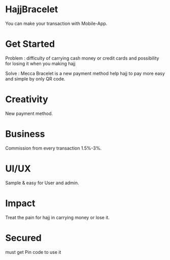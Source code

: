 # HajjBracelet
You can make your transaction with Mobile-App.

# Get Started
Problem : difficulty of carrying cash money or credit cards and possibility for losing it when you making hajj

Solve : Mecca Bracelet is a new payment method help hajj to pay more easy and simple by only QR code.

 

# Creativity
New payment method.

# Business
Commission from every transaction
1.5%-3%.

# UI/UX
Sample & easy for User and admin.

# Impact
Treat the pain for hajj in carrying money or lose it.

# Secured 
must get Pin code to use it
